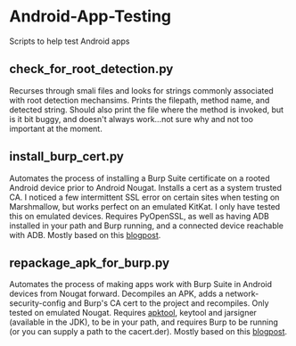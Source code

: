 # Android-App-Testing
Scripts to help test Android apps

## check_for_root_detection.py
Recurses through smali files and looks for strings commonly associated with root detection mechansims. Prints the filepath, method name, and detected string. Should also print the file where the method is invoked, but is it bit buggy, and doesn't always work...not sure why and not too important at the moment.

## install_burp_cert.py
Automates the process of installing a Burp Suite certificate on a rooted Android device prior to Android Nougat. Installs a cert as a system trusted CA. I noticed a few intermittent SSL error on certain sites when testing on Marshmallow, but works perfect on an emulated KitKat. I only have tested this on emulated devices. Requires PyOpenSSL, as well as having ADB installed in your path and Burp running, and a connected device reachable with ADB. Mostly based on this [blogpost](https://blog.ropnop.com/configuring-burp-suite-with-android-nougat/).

## repackage_apk_for_burp.py
Automates the process of making apps work with Burp Suite in Android devices from Nougat forward. Decompiles an APK, adds a network-security-config and Burp's CA cert to the project and recompiles. Only tested on emulated Nougat. Requires [apktool](https://ibotpeaches.github.io/Apktool/install/), keytool and jarsigner (available in the JDK), to be in your path, and requires Burp to be running (or you can supply a path to the cacert.der). Mostly based on this [blogpost](https://blog.ropnop.com/configuring-burp-suite-with-android-nougat/).
